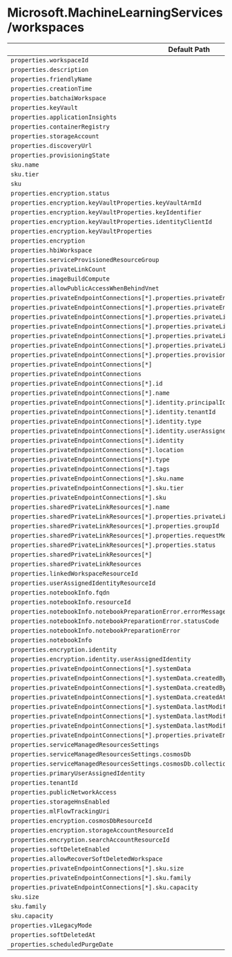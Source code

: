 # Microsoft.MachineLearningServices/workspaces

| Default Path | Alias |
|---|---|
| `properties.workspaceId` | `Microsoft.MachineLearningServices/workspaces/workspaceId` |
| `properties.description` | `Microsoft.MachineLearningServices/workspaces/description` |
| `properties.friendlyName` | `Microsoft.MachineLearningServices/workspaces/friendlyName` |
| `properties.creationTime` | `Microsoft.MachineLearningServices/workspaces/creationTime` |
| `properties.batchaiWorkspace` | `Microsoft.MachineLearningServices/workspaces/batchaiWorkspace` |
| `properties.keyVault` | `Microsoft.MachineLearningServices/workspaces/keyVault` |
| `properties.applicationInsights` | `Microsoft.MachineLearningServices/workspaces/applicationInsights` |
| `properties.containerRegistry` | `Microsoft.MachineLearningServices/workspaces/containerRegistry` |
| `properties.storageAccount` | `Microsoft.MachineLearningServices/workspaces/storageAccount` |
| `properties.discoveryUrl` | `Microsoft.MachineLearningServices/workspaces/discoveryUrl` |
| `properties.provisioningState` | `Microsoft.MachineLearningServices/workspaces/provisioningState` |
| `sku.name` | `Microsoft.MachineLearningServices/workspaces/sku.name` |
| `sku.tier` | `Microsoft.MachineLearningServices/workspaces/sku.tier` |
| `sku` | `Microsoft.MachineLearningServices/workspaces/sku` |
| `properties.encryption.status` | `Microsoft.MachineLearningServices/workspaces/encryption.status` |
| `properties.encryption.keyVaultProperties.keyVaultArmId` | `Microsoft.MachineLearningServices/workspaces/encryption.keyVaultProperties.keyVaultArmId` |
| `properties.encryption.keyVaultProperties.keyIdentifier` | `Microsoft.MachineLearningServices/workspaces/encryption.keyVaultProperties.keyIdentifier` |
| `properties.encryption.keyVaultProperties.identityClientId` | `Microsoft.MachineLearningServices/workspaces/encryption.keyVaultProperties.identityClientId` |
| `properties.encryption.keyVaultProperties` | `Microsoft.MachineLearningServices/workspaces/encryption.keyVaultProperties` |
| `properties.encryption` | `Microsoft.MachineLearningServices/workspaces/encryption` |
| `properties.hbiWorkspace` | `Microsoft.MachineLearningServices/workspaces/hbiWorkspace` |
| `properties.serviceProvisionedResourceGroup` | `Microsoft.MachineLearningServices/workspaces/serviceProvisionedResourceGroup` |
| `properties.privateLinkCount` | `Microsoft.MachineLearningServices/workspaces/privateLinkCount` |
| `properties.imageBuildCompute` | `Microsoft.MachineLearningServices/workspaces/imageBuildCompute` |
| `properties.allowPublicAccessWhenBehindVnet` | `Microsoft.MachineLearningServices/workspaces/allowPublicAccessWhenBehindVnet` |
| `properties.privateEndpointConnections[*].properties.privateEndpoint.id` | `Microsoft.MachineLearningServices/workspaces/privateEndpointConnections[*].privateEndpoint.id` |
| `properties.privateEndpointConnections[*].properties.privateEndpoint` | `Microsoft.MachineLearningServices/workspaces/privateEndpointConnections[*].privateEndpoint` |
| `properties.privateEndpointConnections[*].properties.privateLinkServiceConnectionState.status` | `Microsoft.MachineLearningServices/workspaces/privateEndpointConnections[*].privateLinkServiceConnectionState.status` |
| `properties.privateEndpointConnections[*].properties.privateLinkServiceConnectionState.description` | `Microsoft.MachineLearningServices/workspaces/privateEndpointConnections[*].privateLinkServiceConnectionState.description` |
| `properties.privateEndpointConnections[*].properties.privateLinkServiceConnectionState.actionsRequired` | `Microsoft.MachineLearningServices/workspaces/privateEndpointConnections[*].privateLinkServiceConnectionState.actionsRequired` |
| `properties.privateEndpointConnections[*].properties.privateLinkServiceConnectionState` | `Microsoft.MachineLearningServices/workspaces/privateEndpointConnections[*].privateLinkServiceConnectionState` |
| `properties.privateEndpointConnections[*].properties.provisioningState` | `Microsoft.MachineLearningServices/workspaces/privateEndpointConnections[*].provisioningState` |
| `properties.privateEndpointConnections[*]` | `Microsoft.MachineLearningServices/workspaces/privateEndpointConnections[*]` |
| `properties.privateEndpointConnections` | `Microsoft.MachineLearningServices/workspaces/privateEndpointConnections` |
| `properties.privateEndpointConnections[*].id` | `Microsoft.MachineLearningServices/workspaces/privateEndpointConnections[*].id` |
| `properties.privateEndpointConnections[*].name` | `Microsoft.MachineLearningServices/workspaces/privateEndpointConnections[*].name` |
| `properties.privateEndpointConnections[*].identity.principalId` | `Microsoft.MachineLearningServices/workspaces/privateEndpointConnections[*].identity.principalId` |
| `properties.privateEndpointConnections[*].identity.tenantId` | `Microsoft.MachineLearningServices/workspaces/privateEndpointConnections[*].identity.tenantId` |
| `properties.privateEndpointConnections[*].identity.type` | `Microsoft.MachineLearningServices/workspaces/privateEndpointConnections[*].identity.type` |
| `properties.privateEndpointConnections[*].identity.userAssignedIdentities` | `Microsoft.MachineLearningServices/workspaces/privateEndpointConnections[*].identity.userAssignedIdentities` |
| `properties.privateEndpointConnections[*].identity` | `Microsoft.MachineLearningServices/workspaces/privateEndpointConnections[*].identity` |
| `properties.privateEndpointConnections[*].location` | `Microsoft.MachineLearningServices/workspaces/privateEndpointConnections[*].location` |
| `properties.privateEndpointConnections[*].type` | `Microsoft.MachineLearningServices/workspaces/privateEndpointConnections[*].type` |
| `properties.privateEndpointConnections[*].tags` | `Microsoft.MachineLearningServices/workspaces/privateEndpointConnections[*].tags` |
| `properties.privateEndpointConnections[*].sku.name` | `Microsoft.MachineLearningServices/workspaces/privateEndpointConnections[*].sku.name` |
| `properties.privateEndpointConnections[*].sku.tier` | `Microsoft.MachineLearningServices/workspaces/privateEndpointConnections[*].sku.tier` |
| `properties.privateEndpointConnections[*].sku` | `Microsoft.MachineLearningServices/workspaces/privateEndpointConnections[*].sku` |
| `properties.sharedPrivateLinkResources[*].name` | `Microsoft.MachineLearningServices/workspaces/sharedPrivateLinkResources[*].name` |
| `properties.sharedPrivateLinkResources[*].properties.privateLinkResourceId` | `Microsoft.MachineLearningServices/workspaces/sharedPrivateLinkResources[*].privateLinkResourceId` |
| `properties.sharedPrivateLinkResources[*].properties.groupId` | `Microsoft.MachineLearningServices/workspaces/sharedPrivateLinkResources[*].groupId` |
| `properties.sharedPrivateLinkResources[*].properties.requestMessage` | `Microsoft.MachineLearningServices/workspaces/sharedPrivateLinkResources[*].requestMessage` |
| `properties.sharedPrivateLinkResources[*].properties.status` | `Microsoft.MachineLearningServices/workspaces/sharedPrivateLinkResources[*].status` |
| `properties.sharedPrivateLinkResources[*]` | `Microsoft.MachineLearningServices/workspaces/sharedPrivateLinkResources[*]` |
| `properties.sharedPrivateLinkResources` | `Microsoft.MachineLearningServices/workspaces/sharedPrivateLinkResources` |
| `properties.linkedWorkspaceResourceId` | `Microsoft.MachineLearningServices/workspaces/linkedWorkspaces.linkedWorkspaceResourceId` |
| `properties.userAssignedIdentityResourceId` | `Microsoft.MachineLearningServices/workspaces/linkedWorkspaces.userAssignedIdentityResourceId` |
| `properties.notebookInfo.fqdn` | `Microsoft.MachineLearningServices/workspaces/notebookInfo.fqdn` |
| `properties.notebookInfo.resourceId` | `Microsoft.MachineLearningServices/workspaces/notebookInfo.resourceId` |
| `properties.notebookInfo.notebookPreparationError.errorMessage` | `Microsoft.MachineLearningServices/workspaces/notebookInfo.notebookPreparationError.errorMessage` |
| `properties.notebookInfo.notebookPreparationError.statusCode` | `Microsoft.MachineLearningServices/workspaces/notebookInfo.notebookPreparationError.statusCode` |
| `properties.notebookInfo.notebookPreparationError` | `Microsoft.MachineLearningServices/workspaces/notebookInfo.notebookPreparationError` |
| `properties.notebookInfo` | `Microsoft.MachineLearningServices/workspaces/notebookInfo` |
| `properties.encryption.identity` | `Microsoft.MachineLearningServices/workspaces/encryption.identity` |
| `properties.encryption.identity.userAssignedIdentity` | `Microsoft.MachineLearningServices/workspaces/encryption.identity.userAssignedIdentity` |
| `properties.privateEndpointConnections[*].systemData` | `Microsoft.MachineLearningServices/workspaces/privateEndpointConnections[*].systemData` |
| `properties.privateEndpointConnections[*].systemData.createdBy` | `Microsoft.MachineLearningServices/workspaces/privateEndpointConnections[*].systemData.createdBy` |
| `properties.privateEndpointConnections[*].systemData.createdByType` | `Microsoft.MachineLearningServices/workspaces/privateEndpointConnections[*].systemData.createdByType` |
| `properties.privateEndpointConnections[*].systemData.createdAt` | `Microsoft.MachineLearningServices/workspaces/privateEndpointConnections[*].systemData.createdAt` |
| `properties.privateEndpointConnections[*].systemData.lastModifiedBy` | `Microsoft.MachineLearningServices/workspaces/privateEndpointConnections[*].systemData.lastModifiedBy` |
| `properties.privateEndpointConnections[*].systemData.lastModifiedByType` | `Microsoft.MachineLearningServices/workspaces/privateEndpointConnections[*].systemData.lastModifiedByType` |
| `properties.privateEndpointConnections[*].systemData.lastModifiedAt` | `Microsoft.MachineLearningServices/workspaces/privateEndpointConnections[*].systemData.lastModifiedAt` |
| `properties.privateEndpointConnections[*].properties.privateEndpoint.subnetArmId` | `Microsoft.MachineLearningServices/workspaces/privateEndpointConnections[*].privateEndpoint.subnetArmId` |
| `properties.serviceManagedResourcesSettings` | `Microsoft.MachineLearningServices/workspaces/serviceManagedResourcesSettings` |
| `properties.serviceManagedResourcesSettings.cosmosDb` | `Microsoft.MachineLearningServices/workspaces/serviceManagedResourcesSettings.cosmosDb` |
| `properties.serviceManagedResourcesSettings.cosmosDb.collectionsThroughput` | `Microsoft.MachineLearningServices/workspaces/serviceManagedResourcesSettings.cosmosDb.collectionsThroughput` |
| `properties.primaryUserAssignedIdentity` | `Microsoft.MachineLearningServices/workspaces/primaryUserAssignedIdentity` |
| `properties.tenantId` | `Microsoft.MachineLearningServices/workspaces/tenantId` |
| `properties.publicNetworkAccess` | `Microsoft.MachineLearningServices/workspaces/publicNetworkAccess` |
| `properties.storageHnsEnabled` | `Microsoft.MachineLearningServices/workspaces/storageHnsEnabled` |
| `properties.mlFlowTrackingUri` | `Microsoft.MachineLearningServices/workspaces/mlFlowTrackingUri` |
| `properties.encryption.cosmosDbResourceId` | `Microsoft.MachineLearningServices/workspaces/encryption.cosmosDbResourceId` |
| `properties.encryption.storageAccountResourceId` | `Microsoft.MachineLearningServices/workspaces/encryption.storageAccountResourceId` |
| `properties.encryption.searchAccountResourceId` | `Microsoft.MachineLearningServices/workspaces/encryption.searchAccountResourceId` |
| `properties.softDeleteEnabled` | `Microsoft.MachineLearningServices/workspaces/softDeleteEnabled` |
| `properties.allowRecoverSoftDeletedWorkspace` | `Microsoft.MachineLearningServices/workspaces/allowRecoverSoftDeletedWorkspace` |
| `properties.privateEndpointConnections[*].sku.size` | `Microsoft.MachineLearningServices/workspaces/privateEndpointConnections[*].sku.size` |
| `properties.privateEndpointConnections[*].sku.family` | `Microsoft.MachineLearningServices/workspaces/privateEndpointConnections[*].sku.family` |
| `properties.privateEndpointConnections[*].sku.capacity` | `Microsoft.MachineLearningServices/workspaces/privateEndpointConnections[*].sku.capacity` |
| `sku.size` | `Microsoft.MachineLearningServices/workspaces/sku.size` |
| `sku.family` | `Microsoft.MachineLearningServices/workspaces/sku.family` |
| `sku.capacity` | `Microsoft.MachineLearningServices/workspaces/sku.capacity` |
| `properties.v1LegacyMode` | `Microsoft.MachineLearningServices/workspaces/v1LegacyMode` |
| `properties.softDeletedAt` | `Microsoft.MachineLearningServices/workspaces/softDeletedAt` |
| `properties.scheduledPurgeDate` | `Microsoft.MachineLearningServices/workspaces/scheduledPurgeDate` |

